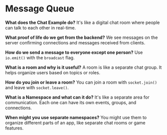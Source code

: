 # Message Queue

**What does the Chat Example do?**
It's like a digital chat room where people can talk to each other in real-time.

**What proof of life do we get from the backend?**
We see messages on the server confirming connections and messages received from clients.

**How do we send a message to everyone except one person?**
Use `io.emit()` with the `broadcast` flag.

**What is a room and why is it useful?**
A room is like a separate chat group. It helps organize users based on topics or roles.

**How do you join or leave a room?**
You can join a room with `socket.join()` and leave with `socket.leave()`.

**What is a Namespace and what can it do?**
It's like a separate area for communication. Each one can have its own events, groups, and connections.

**When might you use separate namespaces?**
You might use them to organize different parts of an app, like separate chat rooms or game features.
